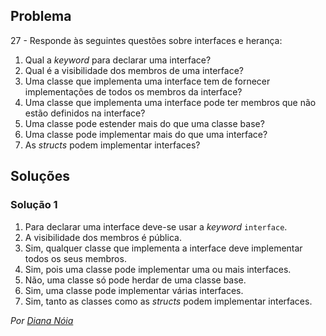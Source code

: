 ## Problema

27 - Responde às seguintes questões sobre interfaces e herança:

1. Qual a _keyword_ para declarar uma interface?
2. Qual é a visibilidade dos membros de uma interface?
3. Uma classe que implementa uma interface tem de fornecer implementações de
   todos os membros da interface?
4. Uma classe que implementa uma interface pode ter membros que não estão
   definidos na interface?
5. Uma classe pode estender mais do que uma classe base?
6. Uma classe pode implementar mais do que uma interface?
7. As _structs_ podem implementar interfaces?

## Soluções

### Solução 1

1. Para declarar uma interface deve-se usar a _keyword_ `interface`.
2. A visibilidade dos membros é pública.
3. Sim, qualquer classe que implementa a interface deve implementar todos os
   seus membros.
4. Sim, pois uma classe pode implementar uma ou mais interfaces.
5. Não, uma classe só pode herdar de uma classe base.
6. Sim, uma classe pode implementar várias interfaces.
7. Sim, tanto as classes como as _structs_ podem implementar interfaces.

*Por [Diana Nóia](https://github.com/DianaNoia)*
